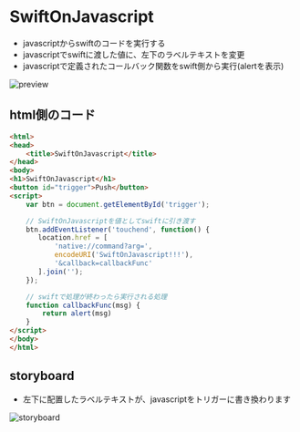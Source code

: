 # SwiftOnJavascript

- javascriptからswiftのコードを実行する
- javascriptでswiftに渡した値に、左下のラベルテキストを変更
- javascriptで定義されたコールバック関数をswift側から実行(alertを表示)

![preview](https://i.gyazo.com/6b72b1a4b89ffad6fe6e73ce84850b78.gif)

## html側のコード

```html
<html>
<head>
    <title>SwiftOnJavascript</title>
</head>
<body>
<h1>SwiftOnJavascript</h1>
<button id="trigger">Push</button>
<script>
    var btn = document.getElementById('trigger');

    // SwiftOnJavascriptを値としてswiftに引き渡す
    btn.addEventListener('touchend', function() {
       location.href = [
           'native://command?arg=',
           encodeURI('SwiftOnJavascript!!!'),
           '&callback=callbackFunc'
       ].join('');
    });

    // swiftで処理が終わったら実行される処理
    function callbackFunc(msg) {
        return alert(msg)
    }
</script>
</body>
</html>
```

## storyboard

- 左下に配置したラベルテキストが、javascriptをトリガーに書き換わります

![storyboard](https://cloud.githubusercontent.com/assets/1150412/9714656/52a6e6fe-5594-11e5-8868-02e205938e13.png)

